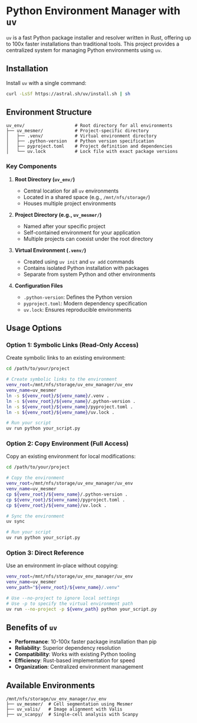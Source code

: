 # Python Environment Manager with `uv`

`uv` is a fast Python package installer and resolver written in Rust, offering up to 100x faster installations than traditional tools. This project provides a centralized system for managing Python environments using `uv`.

## Installation

Install `uv` with a single command:

```bash
curl -LsSf https://astral.sh/uv/install.sh | sh
```

## Environment Structure

```tree
uv_env/                   # Root directory for all environments
├── uv_mesmer/            # Project-specific directory
│   ├── .venv/            # Virtual environment directory
│   ├── .python-version   # Python version specification
│   ├── pyproject.toml    # Project definition and dependencies
│   └── uv.lock           # Lock file with exact package versions
```

### Key Components

1. **Root Directory (`uv_env/`)**
   - Central location for all `uv` environments
   - Located in a shared space (e.g., `/mnt/nfs/storage/`)
   - Houses multiple project environments

2. **Project Directory (e.g., `uv_mesmer/`)**
   - Named after your specific project
   - Self-contained environment for your application
   - Multiple projects can coexist under the root directory

3. **Virtual Environment (`.venv/`)**
   - Created using `uv init` and `uv add` commands
   - Contains isolated Python installation with packages
   - Separate from system Python and other environments

4. **Configuration Files**
   - `.python-version`: Defines the Python version
   - `pyproject.toml`: Modern dependency specification
   - `uv.lock`: Ensures reproducible environments

## Usage Options

### Option 1: Symbolic Links (Read-Only Access)

Create symbolic links to an existing environment:

```bash
cd /path/to/your/project

# Create symbolic links to the environment
venv_root=/mnt/nfs/storage/uv_env_manager/uv_env
venv_name=uv_mesmer
ln -s ${venv_root}/${venv_name}/.venv .
ln -s ${venv_root}/${venv_name}/.python-version .
ln -s ${venv_root}/${venv_name}/pyproject.toml .
ln -s ${venv_root}/${venv_name}/uv.lock .

# Run your script
uv run python your_script.py
```

### Option 2: Copy Environment (Full Access)

Copy an existing environment for local modifications:

```bash
cd /path/to/your/project

# Copy the environment
venv_root=/mnt/nfs/storage/uv_env_manager/uv_env
venv_name=uv_mesmer
cp ${venv_root}/${venv_name}/.python-version .
cp ${venv_root}/${venv_name}/pyproject.toml .
cp ${venv_root}/${venv_name}/uv.lock .

# Sync the environment
uv sync

# Run your script
uv run python your_script.py
```

### Option 3: Direct Reference

Use an environment in-place without copying:

```bash
venv_root=/mnt/nfs/storage/uv_env_manager/uv_env
venv_name=uv_mesmer
venv_path="${venv_root}/${venv_name}/.venv"

# Use --no-project to ignore local settings
# Use -p to specify the virtual environment path
uv run --no-project -p ${venv_path} python your_script.py
```

## Benefits of `uv`

- **Performance**: 10-100x faster package installation than pip
- **Reliability**: Superior dependency resolution
- **Compatibility**: Works with existing Python tooling
- **Efficiency**: Rust-based implementation for speed
- **Organization**: Centralized environment management

## Available Environments

```tree
/mnt/nfs/storage/uv_env_manager/uv_env
├── uv_mesmer/  # Cell segmentation using Mesmer
├── uv_valis/   # Image alignment with Valis
├── uv_scanpy/  # Single-cell analysis with Scanpy
```

